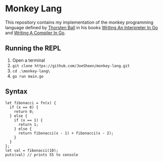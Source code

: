 # Monkey Lang

This repository contains my implementation of the monkey programming language defined by [Thorsten Ball](https://thorstenball.com/) in his books [Writing An Interpreter In Go](https://interpreterbook.com/) and [Writing A Compiler In Go](https://compilerbook.com/).

## Running the REPL

1. Open a terminal
2. `git clone https://github.com/JoeSheen/monkey-lang.git`
3. `cd .\monkey-lang\`
4. `go run main.go`

## Syntax

```
let fibonacci = fn(x) {
  if (x == 0) {
    return 0;
  } else {
    if (x == 1) {
      return 1;
    } else {
      return fibonacci(x - 1) + fibonacci(x - 2);
    }
  }
};
let val = fibonacci(10);
puts(val) // prints 55 to console
```
